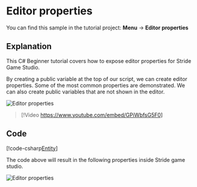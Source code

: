 # Editor properties
You can find this sample in the tutorial project: **Menu** &rarr; **Editor properties**

## Explanation
This C# Beginner tutorial covers how to expose editor properties for Stride Game Studio.

By creating a public variable at the top of our script, we can create editor properties. Some of the most common properties are demonstrated. We can also create public variables that are not shown in the editor.

![Editor properties](media/editor-properties2.webp)

> [!Video https://www.youtube.com/embed/GPiWbfsG5F0]

## Code
[!code-csharp[Entity](../../../../stride/samples/Tutorials/CSharpBeginner/CSharpBeginner/CSharpBeginner.Game/Code/PropertiesDemo.cs)]

The code above will result in the following properties inside Stride game studio.

![Editor properties](media/editor-properties.webp)